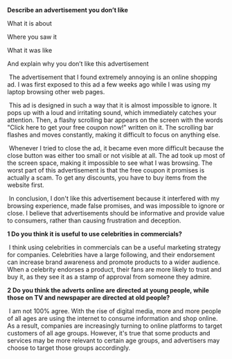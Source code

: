 **Describe an advertisement you don’t like**

What it is about

Where you saw it

What it was like

And explain why you don’t like this advertisement

​	The advertisement that I found extremely annoying is an online shopping ad. I was first exposed to this ad a few weeks ago while I was using my laptop browsing other web pages.

​	This ad is designed in such a way that it is almost impossible to ignore. It pops up with a loud and irritating sound, which immediately catches your attention. Then, a flashy scrolling bar appears on the screen with the words "Click here to get your free coupon now!" written on it. The scrolling bar flashes and moves constantly, making it difficult to focus on anything else.

​	Whenever I tried to close the ad, it became even more difficult because the close button was either too small or not visible at all. The ad took up most of the screen space, making it impossible to see what I was browsing. The worst part of this advertisement is that the free coupon it promises is actually a scam. To get any discounts, you have to buy items from the website first. 

​	In conclusion, I don't like this advertisement because it interfered with my browsing experience, made false promises, and was impossible to ignore or close. I believe that advertisements should be informative and provide value to consumers, rather than causing frustration and deception.

**1 Do you think it is useful to use celebrities in commercials?**

​	I think using celebrities in commercials can be a useful marketing strategy for companies. Celebrities have a large following, and their endorsement can increase brand awareness and promote products to a wider audience. When a celebrity endorses a product, their fans are more likely to trust and buy it, as they see it as a stamp of approval from someone they admire.

**2 Do you think the adverts online are directed at young people, while those on TV and newspaper are directed at old people?**

​	I am not 100% agree. With the rise of digital media, more and more people of all ages are using the internet to consume information and shop online. As a result, companies are increasingly turning to online platforms to target customers of all age groups.	However, it's true that some products and services may be more relevant to certain age groups, and advertisers may choose to target those groups accordingly.